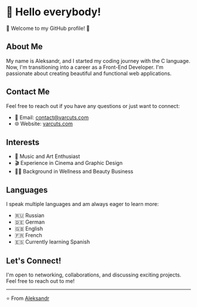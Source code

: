 # 👋 Hello everybody!

🎉 Welcome to my GitHub profile! 🎉

## About Me
My name is Aleksandr, and I started my coding journey with the C language.
Now, I'm transitioning into a career as a Front-End Developer.
I'm passionate about creating beautiful and functional web applications.

## Contact Me
Feel free to reach out if you have any questions or just want to connect:
- 📧 Email: [contact@varcuts.com](mailto:contact@varcuts.com)
- 🌐 Website: [varcuts.com](http://varcuts.com)

## Interests
- 🎵 Music and Art Enthusiast
- 🎬 Experience in Cinema and Graphic Design
- 💆‍♂️ Background in Wellness and Beauty Business

## Languages
I speak multiple languages and am always eager to learn more:
- 🇷🇺 Russian
- 🇩🇪 German
- 🇬🇧 English
- 🇫🇷 French
- 🇪🇸 Currently learning Spanish

## Let's Connect!
I'm open to networking, collaborations, and discussing exciting projects. Feel free to reach out to me!

---

⭐️ From [Aleksandr](http://varcuts.com)